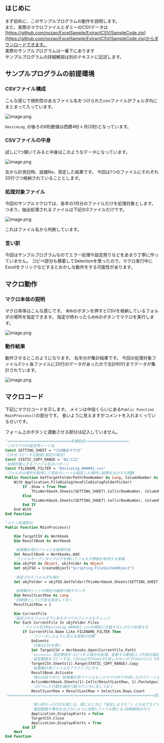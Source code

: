 ## はじめに

まず初めに、このサンプルプログラムの動作を説明します。  
また、実際のマクロファイルとダミーのCSVデータは[https://github.com/nozao/ExcelSample/ExtractCSV/SampleCode.zip](https://github.com/nozao/ExcelSample/ExtractCSV/SampleCode.zip)からダウンロードできます。  
実際のサンプルプログラムは一番下にあります  
サンプルプログラムの詳細解説は別のテキストに記述します。

## サンプルプログラムの前提環境
### CSVファイル構成
こんな感じで規則性のあるファイル名をつけられたcsvファイルがフォルダ内にまとまって入っています。

![image.png](https://qiita-image-store.s3.ap-northeast-1.amazonaws.com/0/153238/22326ced-ca96-ec66-898d-9e7713f2c68a.png)

`DeviceLog_`の後ろの6桁数値は西暦4桁＋月(2桁)となっています。

<div style="page-break-before:always"></div>

### CSVファイルの中身
試しに1つ開いてみると中身はこのようなデータになっています。

![image.png](https://qiita-image-store.s3.ap-northeast-1.amazonaws.com/0/153238/765b6bc1-72d2-4222-cdda-30e74b7bfeb0.png)

左から計測日時、設備No、測定した結果です。
今回は1つのファイルにそれぞれ20行づつ格納されていることとします。

### 処理対象ファイル
今回のサンプルマクロでは、各年の1月分のファイルだけを処理対象とします。
つまり、抽出処理されるファイルは下記の3ファイルだけです。

![image.png](https://qiita-image-store.s3.ap-northeast-1.amazonaws.com/0/153238/29b0bb35-5793-4544-225b-fabe2977d503.png)

これはファイル名から判断しています。

<div style="page-break-before:always"></div>  

### 言い訳
今回はサンプルプログラムなのでエラー処理や設定周りなどをあまり丁寧に作っていません。
コピペ部分も横着してSelectionを使ったので、マクロ実行中にExcelをクリックなどするとおかしな動作をする可能性があります。

## マクロ動作
### マクロ本体の説明
マクロ本体はこんな感じです。
`青枠`のボタンを押すとCSVを格納しているフォルダの場所を指定できます。
指定が終わったら`赤枠`のボタンでマクロを実行します。

![image.png](https://qiita-image-store.s3.ap-northeast-1.amazonaws.com/0/153238/b0a4989e-7ad9-d5b5-6d7f-bbfc48c5ae38.png)

<div style="page-break-before:always"></div>  
  

### 動作結果
動作させるとこのようになります。
右半分が集計結果です。
今回の処理対象ファイル3つ x 各ファイルに20行のデータがあったので合計60行までデータが集計されています。

![image.png](https://qiita-image-store.s3.ap-northeast-1.amazonaws.com/0/153238/2b4ae27c-96d4-9d09-c8c1-94a8713a52d1.png)

## マクロコード
下記にマクロコードを示します。
メインは中段くらいにある`Public Function MainProccess()`の部分です。
長いように見えますがコメントを入れまくっているせいです。

フォーム上のボタンと連動させる部分は記入していません。
```vb
'=============================各種設定====================
'このマクロの設定用シート名
Const SETTING_SHEET = "CSV抽出マクロ"
'CSVをコピーする範囲(固定の場合)
Const STATIC_COPY_RANGE = "B2:C21"
'処理対象にするファイル名のパターン
Const FILENAME_FILTER = "DeviceLog_####01.csv"
'フォルダの場所を取得して現在のシートの指定した場所に結果を出力する関数
Public Function GetTargetFolderPath(RowNumber As Long, ColumnNumber As Long)
    With Application.FileDialog(msoFileDialogFolderPicker)
        If .Show = True Then
            ThisWorkbook.Sheets(SETTING_SHEET).Cells(RowNumber, ColumnNumber).Value = .SelectedItems(1)
        Else
            ThisWorkbook.Sheets(SETTING_SHEET).Cells(RowNumber, ColumnNumber).Value = ""
        End If
    End With
End Function

'メイン処理部分
Public Function MainProccess()

    Dim TargetCSV As Workbook
    Dim ResultBook As Workbook
    
    '結果集計用のファイルを新規作成
    Set ResultBook = Workbooks.Add
    'ファイルオープンダイアログを開いてフォルダ情報を取得する準備
    Dim objFSO As Object, objFolder As Object
    Set objFSO = CreateObject("Scripting.FileSystemObject")
    
    '指定されたフォルダを掴む
    Set objFolder = objFSO.Getfolder(ThisWorkbook.Sheets(SETTING_SHEET).Cells(2, 2).Value)
    
    '結果集計シートの現在の最終行数カウンタ
    Dim ResultLastRow As Long
    '初期値として1行目を設定しておく
    ResultLastRow = 1
    
    Dim CurrentFile
    '指定されたフォルダ下にあるすべてのファイルをチェック
    For Each CurrentFile In objFolder.Files
        'ファイル名がDeviceLog_####01.csvの規則に合致するときだけ処理する
        If CurrentFile.Name Like FILENAME_FILTER Then
            'フリーズしたように見える現象の対策
            DoEvents
            '対象のCSVを開く
            Set TargetCSV = Workbooks.Open(CurrentFile.Path)
            '======== 固定範囲をコピペする場合の処理。変動する範囲(2,3列目の最初から最後までとか)をコピペしたい場合はここを変更する必要がある。======
            '固定範囲をコピーする。CSVは必ずSheetが1枚しかないのでSheets(1)で指定できるはず。
            TargetCSV.Sheets(1).Range(STATIC_COPY_RANGE).Copy
            '結果集計用ファイルをアクティブにする
            ResultBook.Activate
            '値のみ貼り付け。結果集計用ファイルもこのマクロ内で作成したのでシート名を指定せず、1枚目のシート(Sheets(1))という指定をする。
            ActiveWorkbook.Sheets(1).Cells(ResultLastRow, 1).PasteSpecial Paste:=xlPasteValues
            'コピペした行数を最終行数カウンタに足しておく
            ResultLastRow = ResultLastRow + Selection.Rows.Count
'===================================================================固定範囲コピペ処理部分はここまで
                        
            '使い終わったCSVを閉じる。閉じるときに「保存しますか？」とか出てきてマクロが止まってしまうので
            '確認画面や警告を出さないように抑制→ファイル閉じる→抑制解除を行う
            Application.DisplayAlerts = False
            TargetCSV.Close
            Application.DisplayAlerts = True
        End If
    Next
End Function
```
